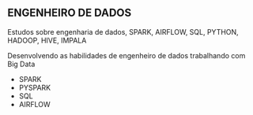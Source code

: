 ## ENGENHEIRO DE DADOS
Estudos sobre engenharia de dados, SPARK, AIRFLOW, SQL, PYTHON, HADOOP, HIVE, IMPALA

Desenvolvendo as habilidades de engenheiro de dados trabalhando com Big Data
- SPARK
- PYSPARK
- SQL
- AIRFLOW
